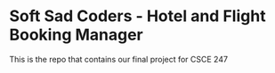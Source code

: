 # Soft Sad Coders - Hotel and Flight Booking Manager
This is the repo that contains our final project for CSCE 247
